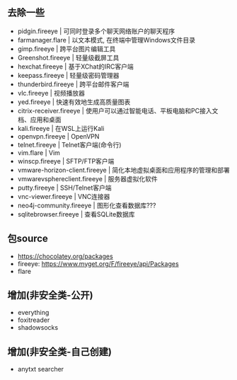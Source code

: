 ## 去除一些
- pidgin.fireeye | 可同时登录多个聊天网络账户的聊天程序
- farmanager.flare | 以文本模式, 在终端中管理Windows文件目录
- gimp.fireeye | 跨平台图片编辑工具
- Greenshot.fireeye | 轻量级截屏工具
- hexchat.fireeye | 基于XChat的IRC客户端
- keepass.fireeye | 轻量级密码管理器 
- thunderbird.fireeye | 跨平台邮件客户端
- vlc.fireeye | 视频播放器
- yed.fireeye | 快速有效地生成高质量图表
- citrix-receiver.fireeye | 使用户可以通过智能电话、平板电脑和PC接入文档、应用和桌面
- kali.fireeye | 在WSL上运行Kali
- openvpn.fireeye | OpenVPN
- telnet.fireeye | Telnet客户端(命令行)
- vim.flare | Vim
- winscp.fireeye | SFTP/FTP客户端
- vmware-horizon-client.fireeye | 简化本地虚拟桌面和应用程序的管理和部署
- vmwarevsphereclient.fireeye | 服务器虚拟化软件
- putty.fireeye | SSH/Telnet客户端
- vnc-viewer.fireeye | VNC连接器
- neo4j-community.fireeye | 图形化查看数据库???
- sqlitebrowser.fireeye | 查看SQLite数据库

## 包source
- https://chocolatey.org/packages
- fireeye: https://www.myget.org/F/fireeye/api/Packages
- flare

## 增加(非安全类-公开)
- everything
- foxitreader
- shadowsocks

## 增加(非安全类-自己创建)
- anytxt searcher
